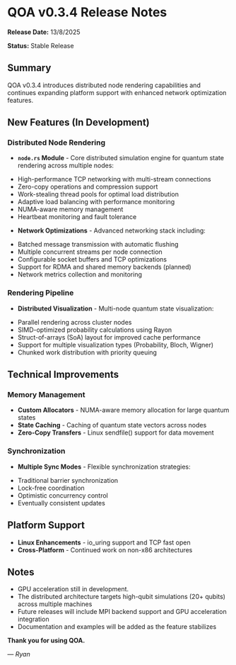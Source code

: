 # QOA v0.3.4 Release Notes

**Release Date:** 13/8/2025

**Status:** Stable Release

## Summary

QOA v0.3.4 introduces distributed node rendering capabilities and continues expanding platform support
with enhanced network optimization features.

## New Features (In Development)

### Distributed Node Rendering

* **`node.rs` Module** - Core distributed simulation engine for quantum state rendering across multiple nodes:
 - High-performance TCP networking with multi-stream connections
 - Zero-copy operations and compression support
 - Work-stealing thread pools for optimal load distribution
 - Adaptive load balancing with performance monitoring
 - NUMA-aware memory management
 - Heartbeat monitoring and fault tolerance

* **Network Optimizations** - Advanced networking stack including:
 - Batched message transmission with automatic flushing
 - Multiple concurrent streams per node connection
 - Configurable socket buffers and TCP optimizations
 - Support for RDMA and shared memory backends (planned)
 - Network metrics collection and monitoring

### Rendering Pipeline

* **Distributed Visualization** - Multi-node quantum state visualization:
 - Parallel rendering across cluster nodes
 - SIMD-optimized probability calculations using Rayon
 - Struct-of-arrays (SoA) layout for improved cache performance
 - Support for multiple visualization types (Probability, Bloch, Wigner)
 - Chunked work distribution with priority queuing

## Technical Improvements

### Memory Management

* **Custom Allocators** - NUMA-aware memory allocation for large quantum states
* **State Caching** - Caching of quantum state vectors across nodes
* **Zero-Copy Transfers** - Linux sendfile() support for data movement

### Synchronization

* **Multiple Sync Modes** - Flexible synchronization strategies:
 - Traditional barrier synchronization
 - Lock-free coordination
 - Optimistic concurrency control
 - Eventually consistent updates

## Platform Support

* **Linux Enhancements** - io_uring support and TCP fast open
* **Cross-Platform** - Continued work on non-x86 architectures

## Notes

* GPU acceleration still in development.
* The distributed architecture targets high-qubit simulations (20+ qubits) across multiple machines
* Future releases will include MPI backend support and GPU acceleration integration
* Documentation and examples will be added as the feature stabilizes

**Thank you for using QOA.**

— *Ryan*
